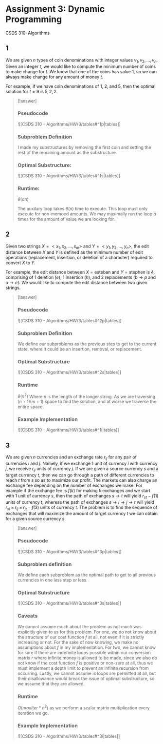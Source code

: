 # Assignment 3: Dynamic Programming
CSDS 310: Algorithms

## 1

We are given $n$ types of coin denominations with integer values $v_{1}, v_{2}, \dots, v_{n}$. Given an integer $t$, we would like to compute the minimum number of coins to make change for $t$. We know that one of the coins has value 1, so we can always make change for any amount of money $t$.

For example, if we have coin denominations of $1$, $2$, and $5$, then the optimal solution for $t = 9$ is $5, 2, 2$.

> [!answer]
> ### Pseudocode
> ![[CSDS 310 - Algorithms/HW/3/tables#^1p|tables]]
> 
> ### Subproblem Definition
> I made my substructures by removing the first coin and setting the rest of the remaining amount as the substructure.
> 
> ### Optimal Substructure:
> ![[CSDS 310 - Algorithms/HW/3/tables#^1s|tables]]
> 
> ### Runtime:
> $\theta(an)$
> 
> The auxilary loop takes $\theta(n)$ time to execute. This loop must only execute for non-memoed amounts. We may maximally run the loop $a$ times for the amount of value we are looking for.

## 2

Given two strings $X = < x_{1}, x_{2}, \dots, x_{m} >$ and $Y = < y_{1}, y_{2}, \dots, y_{n} >$, the edit distance between $X$ and $Y$ is defined as the minimum number of edit operations (replacement, insertion, or deletion of a character) required to convert $X$ to $Y$.

For example, the edit distance between $X = \text{esteban}$ and $Y = \text{stephen}$ is $4$, comprising of 1 deletion $(e)$, 1 insertion $(h)$, and 2 replacements ($b \to p$ and $a \to e$). We would like to compute the edit distance between two given strings.

> [!answer]
> ### Pseudocode
> ![[CSDS 310 - Algorithms/HW/3/tables#^2p|tables]]
> 
> ### Subproblem Definition
> We define our subproblems as the previous step to get to the current state, where it could be an insertion, removal, or replacement.
> 
> ### Optimal Substructure
> ![[CSDS 310 - Algorithms/HW/3/tables#^2s|tables]]
> 
> ### Runtime
> $\theta(n^{2})$
> Where $n$ is the length of the longer string. As we are traversing $(n+1)(m+1)$ space to find the solution, and at worse we traverse the entire space.
> 
> ### Example Implementation
> ![[CSDS 310 - Algorithms/HW/3/tables#^1i|tables]]

## 3

We are given $n$ currencies and an exchange rate $r_{ij}$ for any pair of currencies $i$ and $j$. Namely, if we exchange $1$ unit of currency $i$ with currency $j$, we receive $r_{ij}$ units of currency $j$. If we are given a source currency $s$ and a target currency $t$, then we can go through a path of different currencies to reach $t$ from $s$ so as to maximize our profit. The markets can also charge an exchange fee depending on the number of exchanges we make. For example if the exchange fee is $f(k)$ for making $k$ exchanges and we start with 1 unit of currency $s$, then the path of exchanges $s \to t$  will yield $r_{st} - f(1)$ units of currency $t$, whereas the path of exchanges $s \to i \to j \to t$ will yield $r_{si} \times r_{ij} \times r_{jt} - f(3)$ units of currency $t$. The problem is to find the sequence of exchanges that will maximize the amount of target currency $t$ we can obtain for a given source currency $s$.

> [!answer]
> ### Pseudocode
> ![[CSDS 310 - Algorithms/HW/3/tables#^3p|tables]]
> 
> ### Subproblem definition
> We define each subproblem as the optimal path to get to all previous currencies in one less step or less.
> 
> ### Optimal Substructure
> ![[CSDS 310 - Algorithms/HW/3/tables#^3s|tables]]
> 
> ### Caveats
> We cannot assume much about the problem as not much was explicitly given to us for this problem.
> For one, we do not know about the structure of our cost function $f$ at all, not even if it is strictly increasing or not. For the sake of now knowing, we make no assumptions about $f$ in my implementation.
> For two, we cannot know for sure if there are indefinite loops possible within our conversion matrix $r$ where infinite money is allowed to be made, since we also do not know if the cost function $f$ is positive or non-zero at all, thus we must implement a depth limit to prevent an infinite recursion from occurring.
> Lastly, we cannot assume is loops are permitted at all, but their disallowance would break the issue of optimal substructure, so we assume that they are allowed.
> 
> ### Runtime
> $O(maxIter*n^{2})$ as we perform a scalar matrix multiplication every iteration we go.
> 
> ### Example Implementation
> ![[CSDS 310 - Algorithms/HW/3/tables#^3i|tables]]
